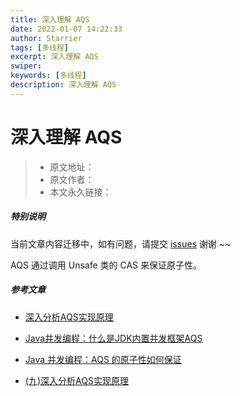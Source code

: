 ```yaml
---
title: 深入理解 AQS
date: 2022-01-07 14:22:33
author: Starrier
tags: [多线程]
excerpt: 深入理解 AQS
swiper:
keywords: [多线程]
description: 深入理解 AQS
---
```


# 深入理解 AQS

> * 原文地址：[]()
> * 原文作者：[]()
> * 本文永久链接：[]()

##### **特别说明**

当前文章内容迁移中，如有问题，请提交 [issues](https://github.com/Starrier/starrier.github.io/issues) 谢谢 ~~

AQS  通过调用 Unsafe 类的 CAS 来保证原子性。

##### 参考文章

- [深入分析AQS实现原理](https://segmentfault.com/a/1190000017372067)

- [Java并发编程：什么是JDK内置并发框架AQS](https://mp.weixin.qq.com/s?__biz=MzU3OTc1MDM1Mg==&mid=2247495050&idx=1&sn=9c3b9bd08267309e823c0067f183afe0&chksm=fd63fd35ca147423f268b4416f89424c4d61541a5086e96f58b2c169230744d0c37fa2f0ce64&scene=21#wechat_redirect)

- [Java 并发编程：AQS 的原子性如何保证](https://xie.infoq.cn/article/05516b2a11d576b74e49df634)

- [(九)深入分析AQS实现原理](https://segmentfault.com/a/1190000017372067)
